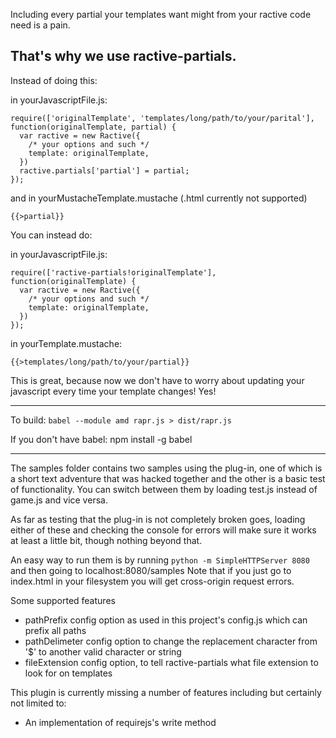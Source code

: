 Including every partial your templates want might from your ractive code need is a pain.

That's why we use ractive-partials.
-------------------------------


Instead of doing this:

in yourJavascriptFile.js:

```
require(['originalTemplate', 'templates/long/path/to/your/parital'], function(originalTemplate, partial) {
  var ractive = new Ractive({
    /* your options and such */
    template: originalTemplate,
  })
  ractive.partials['partial'] = partial;
});
```

and in yourMustacheTemplate.mustache (.html currently not supported)

`{{>partial}}`

You can instead do:

in yourJavascriptFile.js:

```
require(['ractive-partials!originalTemplate'], function(originalTemplate) {
  var ractive = new Ractive({
    /* your options and such */
    template: originalTemplate,
  })
});
```

in yourTemplate.mustache:

`{{>templates/long/path/to/your/partial}}`

This is great, because now we don't have to worry about updating your javascript every time your template changes! Yes!

-------------------------------

To build: `babel --module amd rapr.js > dist/rapr.js`

If you don't have babel: npm install -g babel

-------------------------------

The samples folder contains two samples using the plug-in, one of which is a short text adventure that was hacked together and the other is
a basic test of functionality. You can switch between them by loading test.js instead of game.js and vice versa.

As far as testing that the plug-in is not completely broken goes, loading either of these and checking the console for
errors will make sure it works at least a little bit, though nothing beyond that.

An easy way to run them is by running `python -m SimpleHTTPServer 8080` and then going to localhost:8080/samples
Note that if you just go to index.html in your filesystem you will get cross-origin request errors.




Some supported features

  - pathPrefix config option as used in this project's config.js which can prefix all paths
  - pathDelimeter config option to change the replacement character from '$' to another valid character or string
  - fileExtension config option, to tell ractive-partials what file extension to look for on templates

This plugin is currently missing a number of features including but certainly not limited to:

  - An implementation of requirejs's write method
